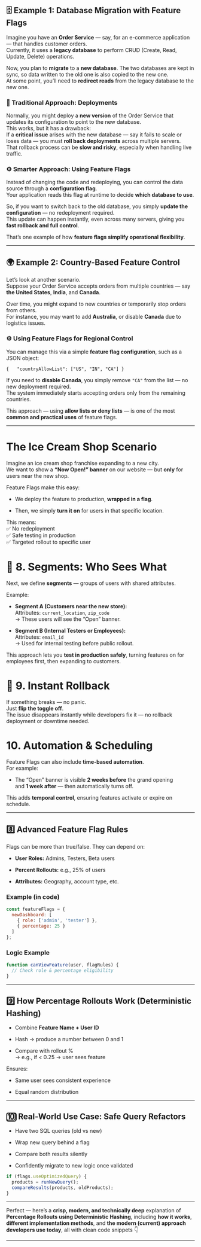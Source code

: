 


## 🗄️ **Example 1: Database Migration with Feature Flags**

Imagine you have an **Order Service** — say, for an e-commerce application — that handles customer orders.  
Currently, it uses a **legacy database** to perform CRUD (Create, Read, Update, Delete) operations.

Now, you plan to **migrate** to a **new database**. The two databases are kept in sync, so data written to the old one is also copied to the new one.  
At some point, you’ll need to **redirect reads** from the legacy database to the new one.

### 🧩 Traditional Approach: Deployments

Normally, you might deploy a **new version** of the Order Service that updates its configuration to point to the new database.  
This works, but it has a drawback:  
If a **critical issue** arises with the new database — say it fails to scale or loses data — you must **roll back deployments** across multiple servers.  
That rollback process can be **slow and risky**, especially when handling live traffic.

### ⚙️ Smarter Approach: Using Feature Flags

Instead of changing the code and redeploying, you can control the data source through a **configuration flag**.  
Your application reads this flag at runtime to decide **which database to use**.

So, if you want to switch back to the old database, you simply **update the configuration** — no redeployment required.  
This update can happen instantly, even across many servers, giving you **fast rollback and full control**.

That’s one example of how **feature flags simplify operational flexibility**.

---

## 🌍 **Example 2: Country-Based Feature Control**

Let’s look at another scenario.  
Suppose your Order Service accepts orders from multiple countries — say **the United States**, **India**, and **Canada**.

Over time, you might expand to new countries or temporarily stop orders from others.  
For instance, you may want to add **Australia**, or disable **Canada** due to logistics issues.

### ⚙️ Using Feature Flags for Regional Control

You can manage this via a simple **feature flag configuration**, such as a JSON object:

`{   "countryAllowList": ["US", "IN", "CA"] }`

If you need to **disable Canada**, you simply remove `"CA"` from the list — no new deployment required.  
The system immediately starts accepting orders only from the remaining countries.

This approach — using **allow lists or deny lists** — is one of the most **common and practical uses** of feature flags.


---

# **The Ice Cream Shop Scenario**

Imagine an ice cream shop franchise expanding to a new city.  
We want to show a **“Now Open!” banner** on our website — but **only** for users near the new shop.

Feature Flags make this easy:

- We deploy the feature to production, **wrapped in a flag**.
    
- Then, we simply **turn it on** for users in that specific location.
    

This means:  
✅ No redeployment  
✅ Safe testing in production  
✅ Targeted rollout to specific user


# 👥 **8. Segments: Who Sees What**

Next, we define **segments** — groups of users with shared attributes.

Example:

- **Segment A (Customers near the new store):**  
    Attributes: `current_location`, `zip_code`  
    → These users will see the “Open” banner.
    
- **Segment B (Internal Testers or Employees):**  
    Attributes: `email_id`  
    → Used for internal testing before public rollout.
    

This approach lets you **test in production safely**, turning features on for employees first, then expanding to customers.


# 🔄 **9. Instant Rollback**

If something breaks — no panic.  
Just **flip the toggle off**.  
The issue disappears instantly while developers fix it — no rollback deployment or downtime needed.


# **10. Automation & Scheduling**

Feature Flags can also include **time-based automation**.  
For example:

- The “Open” banner is visible **2 weeks before** the grand opening  
    and **1 week after** — then automatically turns off.
    

This adds **temporal control**, ensuring features activate or expire on schedule.


---



## 8️⃣ Advanced Feature Flag Rules

Flags can be more than true/false. They can depend on:

- **User Roles:** Admins, Testers, Beta users
    
- **Percent Rollouts:** e.g., 25% of users
    
- **Attributes:** Geography, account type, etc.
    

### Example (in code)

```js
const featureFlags = {
  newDashboard: [
    { role: ['admin', 'tester'] },
    { percentage: 25 }
  ]
};
```

### Logic Example

```js
function canViewFeature(user, flagRules) {
  // Check role & percentage eligibility
}
```

---

## 9️⃣ How Percentage Rollouts Work (Deterministic Hashing)

- Combine **Feature Name + User ID**
    
- Hash → produce a number between 0 and 1
    
- Compare with rollout %  
    → e.g., if < 0.25 → user sees feature
    

Ensures:

- Same user sees consistent experience
    
- Equal random distribution
    

---

## 🔟 Real-World Use Case: Safe Query Refactors

- Have two SQL queries (old vs new)
    
- Wrap new query behind a flag
    
- Compare both results silently
    
- Confidently migrate to new logic once validated
    

```js
if (flags.useOptimizedQuery) {
  products = runNewQuery();
  compareResults(products, oldProducts);
}
```

---


Perfect — here’s a **crisp, modern, and technically deep** explanation of **Percentage Rollouts using Deterministic Hashing**, including **how it works**, **different implementation methods**, and **the modern (current) approach developers use today**, all with clean code snippets 👇

---



